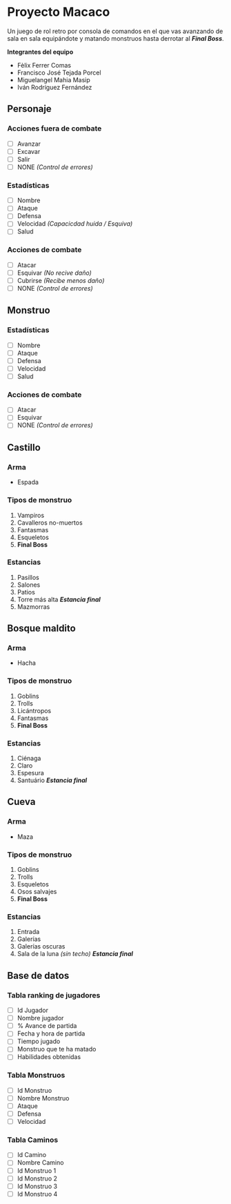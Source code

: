 # Proyecto Macaco
Un juego de rol retro por consola de comandos en el que vas avanzando de sala en sala
equipándote y matando monstruos hasta derrotar al **_Final Boss_**.

**Integrantes del equipo**
- Fèlix Ferrer Comas
- Francisco José Tejada Porcel
- Miguelangel Mahia Masip
- Iván Rodríguez Fernández
## Personaje
### Acciones fuera de combate
- [ ] Avanzar
- [ ] Excavar
- [ ] Salir
- [ ] NONE _(Control de errores)_
### Estadísticas
- [ ] Nombre
- [ ] Ataque
- [ ] Defensa
- [ ] Velocidad _(Capacicdad huida / Esquiva)_
- [ ] Salud
### Acciones de combate
- [ ] Atacar
- [ ] Esquivar _(No recive daño)_
- [ ] Cubrirse _(Recibe menos daño)_
- [ ] NONE _(Control de errores)_
## Monstruo
### Estadísticas
- [ ] Nombre
- [ ] Ataque
- [ ] Defensa
- [ ] Velocidad
- [ ] Salud
### Acciones de combate
- [ ] Atacar
- [ ] Esquivar
- [ ] NONE _(Control de errores)_
## Castillo
### Arma
- Espada
### Tipos de monstruo
1. Vampiros
2. Cavalleros no-muertos
3. Fantasmas
4. Esqueletos
5. **Final Boss**
### Estancias
1. Pasillos
2. Salones
3. Patios
4. Torre más alta **_Estancia final_**
5. Mazmorras
## Bosque maldito
### Arma
- Hacha
### Tipos de monstruo
1. Goblins
2. Trolls
3. Licántropos
4. Fantasmas
5. **Final Boss**
### Estancias
1. Ciénaga
2. Claro
3. Espesura
4. Santuário **_Estancia final_**
## Cueva
### Arma
- Maza
### Tipos de monstruo
1. Goblins
2. Trolls
3. Esqueletos
4. Osos salvajes
5. **Final Boss**
### Estancias
1. Entrada
2. Galerías
3. Galerías oscuras
4. Sala de la luna _(sin techo) **Estancia final**_
## Base de datos
### Tabla ranking de jugadores
- [ ] Id Jugador
- [ ] Nombre jugador
- [ ] % Avance de partida
- [ ] Fecha y hora de partida
- [ ] Tiempo jugado
- [ ] Monstruo que te ha matado
- [ ] Habilidades obtenidas
### Tabla Monstruos
- [ ] Id Monstruo
- [ ] Nombre Monstruo
- [ ] Ataque
- [ ] Defensa
- [ ] Velocidad
### Tabla Caminos
- [ ] Id Camino
- [ ] Nombre Camino
- [ ] Id Monstruo 1
- [ ] Id Monstruo 2
- [ ] Id Monstruo 3
- [ ] Id Monstruo 4
